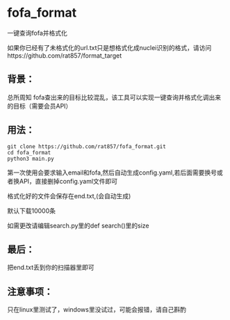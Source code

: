 # fofa_format
一键查询fofa并格式化

如果你已经有了未格式化的url.txt只是想格式化成nuclei识别的格式，请访问https://github.com/rat857/format_target

## 背景：

总所周知 fofa查出来的目标比较混乱，该工具可以实现一键查询并格式化调出来的目标（需要会员API）

## 用法：

```shell
git clone https://github.com/rat857/fofa_format.git
cd fofa_format
python3 main.py
```

第一次使用会要求输入email和fofa,然后自动生成config.yaml,若后面需要换号或者换API，直接删掉config.yaml文件即可

格式化好的文件会保存在end.txt,(会自动生成)

默认下载10000条

如需更改请编辑search.py里的def search()里的size

## 最后：

把end.txt丢到你的扫描器里即可

## 注意事项：

只在linux里测试了，windows里没试过，可能会报错，请自己斟酌
